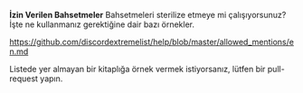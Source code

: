 **İzin Verilen Bahsetmeler**
Bahsetmeleri sterilize etmeye mi çalışıyorsunuz? İşte ne kullanmanız gerektiğine dair bazı örnekler.

<https://github.com/discordextremelist/help/blob/master/allowed_mentions/en.md>

Listede yer almayan bir kitaplığa örnek vermek istiyorsanız, lütfen bir pull-request yapın.